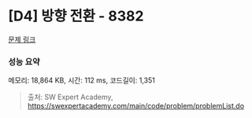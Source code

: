 # [D4] 방향 전환 - 8382 

[문제 링크](https://swexpertacademy.com/main/code/problem/problemDetail.do?contestProbId=AWyNQrCahHcDFAVP) 

### 성능 요약

메모리: 18,864 KB, 시간: 112 ms, 코드길이: 1,351



> 출처: SW Expert Academy, https://swexpertacademy.com/main/code/problem/problemList.do
